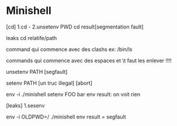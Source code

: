 # Minishell

[cd]
1.cd -
2.unsetenv PWD
cd
result[segmentation fault]

leaks
cd relatife/path

command qui commence avec des clashs
ex: /bin/ls

commands qui commence avec des espaces et \t
faut les enlever !!!!


unsetenv PATH
[segfault]

setenv PATH [un truc illegal]
[abort]

env -i ./minishell
setenv FOO bar
env
result: on voit rien

[leaks]
1.sesenv


env -i OLDPWD=/ ./minishell
env
result = segfault
